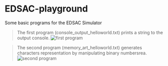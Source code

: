 # EDSAC-playground
Some basic programs for the EDSAC Simulator

> The first program (console_output_helloworld.txt) prints a string to the output console.
![first program](https://github.com/Fineas/EDSAC-playground/master/img/console.png)

> The second program (memory_art_helloworld.txt) generates characters representation by manipulating binary numbersrea.
![second program](https://github.com/Fineas/EDSAC-playground/master/img/memory.png)
